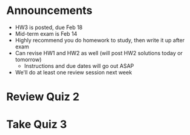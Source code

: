 # Announcements

- HW3 is posted, due Feb 18
- Mid-term exam is Feb 14
- Highly recommend you do homework to study, then write it up after exam
- Can revise HW1 and HW2 as well (will post HW2 solutions today or tomorrow)
  - Instructions and due dates will go out ASAP
- We'll do at least one review session next week

# Review Quiz 2

# Take Quiz 3
